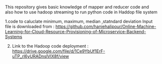This repository gives basic knowledge of mapper and reducer code and also how to use hadoop streaming to run python code in Haddop file system

1.code to caluclate minimum, maximum, median ,statndard deviation 
  Input file is downloaded from : 
  https://github.com/haniehalipour/Online-Machine-Learning-for-Cloud-Resource-Provisioning-of-Microservice-Backend-Systems
  
2. Link to the Hadoop code deployment : https://drive.google.com/file/d/1Ce9YbUf1ErF-uTP_rl6yURADnslVlX8f/view

